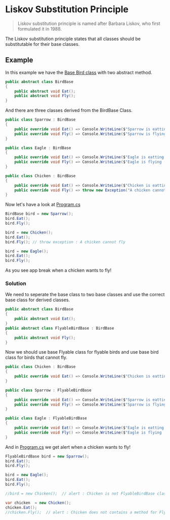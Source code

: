 
# Liskov Substitution Principle

>Liskov substitution principle is named after Barbara Liskov,
who first formulated it in 1988.

The Liskov substitution principle states 
that all classes should be 
substitutable for their base classes.

## Example

In this example we have the [Base Bird class](before/LSP.Before.Animals/BirdBase.cs) with two abstract method.
``` c#
public abstract class BirdBase
{
    public abstract void Eat();
    public abstract void Fly();
}
```

And there are three classes derived from the BirdBase Class.


``` c#
public class Sparrow : BirdBase
{
    public override void Eat() => Console.WriteLine($"Sparrow is eatting ...");
    public override void Fly() => Console.WriteLine($"Sparrow is flying ...");
}

public class Eagle : BirdBase
{
    public override void Eat() => Console.WriteLine($"Eagle is eatting ...");
    public override void Fly() => Console.WriteLine($"Eagle is flying ...");
}

public class Chicken : BirdBase
{
    public override void Eat() => Console.WriteLine($"Chicken is eatting ...");
    public override void Fly() => throw new Exception("A chicken cannot fly");
}
```

Now let's have a look at [Program.cs](before/LSP.Before.App/Program.cs)

```c#
BirdBase bird = new Sparrow();
bird.Eat();
bird.Fly();

bird = new Chicken();
bird.Eat();
bird.Fly(); // throw exception : A chicken cannot fly

bird = new Eagle();
bird.Eat();
bird.Fly();
```

As you see app break when a chicken wants to fly!

### Solution

We need to seperate the base class to two base classes and use the correct 
base class for derived classes.

``` c#
public abstract class BirdBase
{
    public abstract void Eat();
}
public abstract class FlyableBirdBase : BirdBase
{
    public abstract void Fly();
}
```

Now we should use  base Flyable class for flyable birds
and use base bird class for birds that cannot fly.

``` c#
public class Chicken : BirdBase
{
    public override void Eat() => Console.WriteLine($"Chicken is eatting ...");
}

public class Sparrow : FlyableBirdBase
{
    public override void Eat() => Console.WriteLine($"Sparrow is eatting ...");
    public override void Fly() => Console.WriteLine($"Sparrow is flying ...");
}

public class Eagle : FlyableBirdBase
{
    public override void Eat() => Console.WriteLine($"Eagle is eatting ...");
    public override void Fly() => Console.WriteLine($"Eagle is flying ...");
}
```

And in [Program.cs](before/LSP.After.App/Program.cs) we get alert when a chicken wants to fly!

```c#
FlyableBirdBase bird = new Sparrow();
bird.Eat();
bird.Fly();

bird = new Eagle();
bird.Eat();
bird.Fly();

//bird = new Chicken();  // alert : Chicken is not FlyableBirdBase class!!.

var chicken  = new Chicken();
chicken.Eat();
//chicken.Fly();  // alert : Chicken does not contains a method for Fly;
```

